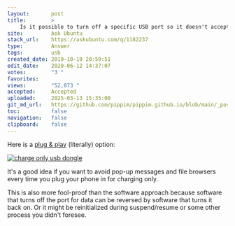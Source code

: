 ```yaml
---
layout:       post
title:        >
    Is it possible to turn off a specific USB port so it doesn't accept any device?
site:         Ask Ubuntu
stack_url:    https://askubuntu.com/q/1182237
type:         Answer
tags:         usb
created_date: 2019-10-19 20:59:51
edit_date:    2020-06-12 14:37:07
votes:        "3 "
favorites:    
views:        "52,073 "
accepted:     Accepted
uploaded:     2025-03-13 15:35:00
git_md_url:   https://github.com/pippim/pippim.github.io/blob/main/_posts/2019/2019-10-19-Is-it-possible-to-turn-off-a-specific-USB-port-so-it-doesn_t-accept-any-device_.md
toc:          false
navigation:   false
clipboard:    false
---
```


Here is a [plug & play][1] (literally) option:

[![charge only usb dongle][2]][2]

It's a good idea if you want to avoid pop-up messages and file browsers every time you plug your phone in for charging only.

This is also more fool-proof than the software approach because software that turns off the port for data can be reversed by software that turns it back on. Or it might be reinitialized during suspend/resume or some other process you didn't foresee.

  [1]: https://www.amazon.com/PortaPow-3rd-Gen-Data-Blocker/dp/B00QRRZ2QM
  [2]: https://pippim.github.io/assets/img/posts/2019/TwNGM.png

